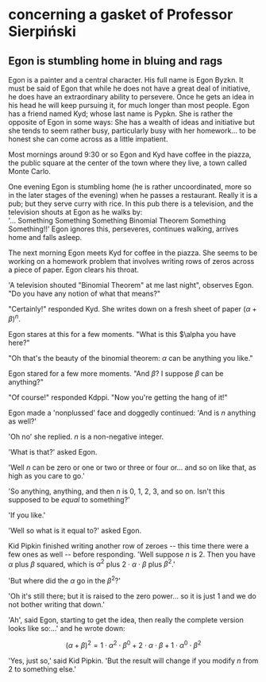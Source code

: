 # concerning a gasket of Professor Sierpiński


## Egon is stumbling home in bluing and rags


Egon is a painter and a central character. His full name is Egon Byzkn.
It must be said of Egon that while he does not have a great deal of initiative,
he does have an extraordinary ability to persevere. Once he gets an idea in his head 
he will keep pursuing it, for much longer than most people. Egon has a friend named 
Kyd; whose last name is Pypkn. She is rather the opposite
of Egon in some ways: She has a wealth of ideas and initiative but 
she tends to seem rather busy,
particularly busy with her homework... to be honest she can come across as a little impatient.


Most mornings around 9:30 or so Egon and Kyd have coffee in the piazza, the public square 
at the center of the town where they live, a town called Monte Carlo. 


One evening Egon is stumbling home (he is rather uncoordinated, more so in the later stages
of the evening) when he passes a restaurant. Really it is a pub; but they serve curry with 
rice. In this pub there is a television, and the television shouts at Egon as he walks by:  
'... Something Something Something Binomial Theorem Something Something!!'
Egon ignores this, perseveres, continues walking, arrives home and falls asleep.


The next morning Egon meets Kyd for coffee in the piazza. She seems to be working on a 
homework problem that involves writing rows of zeros across a piece of paper. Egon clears
his throat.

'A television shouted "Binomial Theorem" at me last night", observes Egon. "Do you have any notion of what 
that means?"


"Certainly!" responded Kyd. She writes down on a fresh sheet of paper ${( \alpha \; + \; \beta )}^n$.


Egon stares at this for a few moments. "What is this $\alpha you have here?"


"Oh that's the beauty of the binomial theorem: $\alpha$ can be anything you like."


Egon stared for a few more moments. "And $\beta$? I suppose $\beta$ can be anything?"


"Of course!" responded Kdppi. "Now you're getting the hang of it!"


Egon made a 'nonplussed' face and doggedly continued: 'And is $n$ anything as well?' 


'Oh no' she replied. $n$ is a non-negative integer. 


'What is that?' asked Egon.


'Well $n$ can be zero or one or two or three or four or... and so on like that, as high as you care to go.'


'So anything, anything, and then $n$ is 0, 1, 2, 3, and so on. Isn't this supposed to be *equal* to
something?'


'If you like.'


'Well so what is it equal to?' asked Egon. 


Kid Pipkin finished writing another row of zeroes -- this time there were a few ones as well -- before responding.
'Well suppose $n$ is 2. Then you have $\alpha$ plus $\beta$ squared, which is $\alpha^2$ plus $2 \cdot \alpha \cdot \beta$
plus $\beta^2$.'


'But where did the $\alpha$ go in the $\beta^2$?'


'Oh it's still there; but it is raised to the zero power... so it is just 1 and we do not bother writing that down.'


'Ah', said Egon, starting to get the idea, then really the complete version looks like so:...' and he wrote down: 


$$
(\alpha + \beta)^2 = 1 \cdot \alpha^2 \cdot \beta^0 + 2 \cdot \alpha \cdot \beta + 1 \cdot \alpha^0 \cdot \beta^2
$$


'Yes, just so,' said Kid Pipkin. 'But the result will change if you modify $n$ from 2 to something else.'

